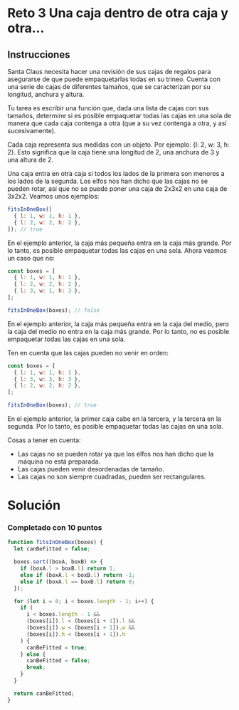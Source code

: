 # Reto 3 Una caja dentro de otra caja y otra...

## Instrucciones

Santa Claus necesita hacer una revisión de sus cajas de regalos para asegurarse
de que puede empaquetarlas todas en su trineo. Cuenta con una serie de cajas de
diferentes tamaños, que se caracterizan por su longitud, anchura y altura.

Tu tarea es escribir una función que, dada una lista de cajas con sus tamaños,
determine si es posible empaquetar todas las cajas en una sola de manera que
cada caja contenga a otra (que a su vez contenga a otra, y así sucesivamente).

Cada caja representa sus medidas con un objeto. Por ejemplo: {l: 2, w: 3, h: 2}.
Esto significa que la caja tiene una longitud de 2, una anchura de 3 y una
altura de 2.

Una caja entra en otra caja si todos los lados de la primera son menores a los
lados de la segunda. Los elfos nos han dicho que las cajas no se pueden rotar,
así que no se puede poner una caja de 2x3x2 en una caja de 3x2x2. Veamos unos
ejemplos:

```js
fitsInOneBox([
  { l: 1, w: 1, h: 1 },
  { l: 2, w: 2, h: 2 },
]); // true
```

En el ejemplo anterior, la caja más pequeña entra en la caja más grande. Por lo
tanto, es posible empaquetar todas las cajas en una sola. Ahora veamos un caso
que no:

```js
const boxes = [
  { l: 1, w: 1, h: 1 },
  { l: 2, w: 2, h: 2 },
  { l: 3, w: 1, h: 3 },
];

fitsInOneBox(boxes); // false
```

En el ejemplo anterior, la caja más pequeña entra en la caja del medio, pero la
caja del medio no entra en la caja más grande. Por lo tanto, no es posible
empaquetar todas las cajas en una sola.

Ten en cuenta que las cajas pueden no venir en orden:

```js
const boxes = [
  { l: 1, w: 1, h: 1 },
  { l: 3, w: 3, h: 3 },
  { l: 2, w: 2, h: 2 },
];

fitsInOneBox(boxes); // true
```

En el ejemplo anterior, la primer caja cabe en la tercera, y la tercera en la
segunda. Por lo tanto, es posible empaquetar todas las cajas en una sola.

Cosas a tener en cuenta:

- Las cajas no se pueden rotar ya que los elfos nos han dicho que la máquina no
  está preparada.
- Las cajas pueden venir desordenadas de tamaño.
- Las cajas no son siempre cuadradas, pueden ser rectangulares.

# Solución

### Completado con 10 puntos

```js
function fitsInOneBox(boxes) {
  let canBeFitted = false;

  boxes.sort((boxA, boxB) => {
    if (boxA.l > boxB.l) return 1;
    else if (boxA.l < boxB.l) return -1;
    else if (boxA.l == boxB.l) return 0;
  });

  for (let i = 0; i < boxes.length - 1; i++) {
    if (
      i < boxes.length - 1 &&
      (boxes[i]).l < (boxes[i + 1]).l &&
      (boxes[i]).w < (boxes[i + 1]).w &&
      (boxes[i]).h < (boxes[i + 1]).h
    ) {
      canBeFitted = true;
    } else {
      canBeFitted = false;
      break;
    }
  }

  return canBeFitted;
}
```

